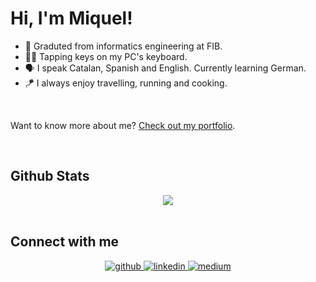 # Hi, I'm Miquel!

- 🔭 Graduted from informatics engineering at FIB.
- 👨‍💻 Tapping keys on my PC's keyboard.
- 🗣 I speak Catalan, Spanish and English. Currently learning German.
- 🪁 I always enjoy travelling, running and cooking.
    
<br/>

Want to know more about me? [Check out my portfolio](https://miquelt9.github.io/).

<br/>

## Github Stats  
<div align="center"><img src="https://github-readme-stats.vercel.app/api?username=miquelt9&show_icons=true&count_private=true&hide_border=true" align="center" /></div>  

<br/>  

## Connect with me  
<div align="center">
<a href="https://github.com/miquelt9" target="_blank">
<img src=https://img.shields.io/badge/github-%2324292e.svg?&style=for-the-badge&logo=github&logoColor=white alt=github style="margin-bottom: 5px;" />
</a> 
<a href="https://linkedin.com/in/miqueltv" target="_blank">
<img src=https://img.shields.io/badge/linkedin-%231E77B5.svg?&style=for-the-badge&logo=linkedin&logoColor=white alt=linkedin style="margin-bottom: 5px;" />
</a> 
<a href="https://devpost.com/miqueltorner9" target="_blank">
<img src=https://img.shields.io/badge/devpost-%2324294e.svg?&style=for-the-badge&logo=devpost&logoColor=white alt=medium style="margin-bottom: 5px;" />
</a>  
</div>  
  
<br/>  


